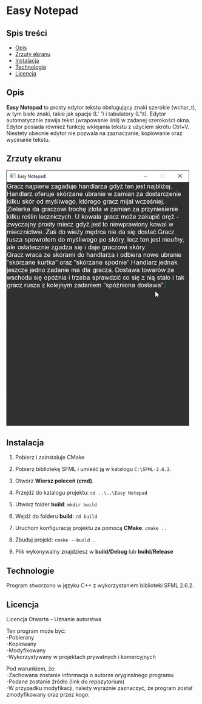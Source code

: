 # Easy Notepad

## Spis treści
- [Opis](#opis)
- [Zrzuty ekranu](#zrzuty-ekranu)
- [Instalacja](#instalacja)
- [Technologie](#technologie)
- [Licencja](#licencja)

## Opis
**Easy Notepad** to prosty edytor tekstu obsługujący znaki szerokie (wchar_t), w tym białe znaki, takie jak spacje (L' ') i tabulatory (L'\t). Edytor automatycznie zawija tekst (wrapowanie linii) w zadanej szerokości okna. Edytor posiada również funkcję wklejania tekstu z użyciem skrótu Ctrl+V. Niestety obecnie edytor nie pozwala na zaznaczanie, kopiowanie oraz wycinanie tekstu.

## Zrzuty ekranu
![Zrzut ekranu](screenshots/01.png)

## Instalacja
1. Pobierz i zainstaluje CMake
2. Pobierz bibliotekę SFML i umieść ją w katalogu `C:\SFML-2.6.2`.
3. Otwórz **Wiersz poleceń (cmd)**.
4. Przejdź do katalogu projektu:
`
cd ..\..\Easy Notepad
`
5. Utwórz folder **build**:
`
mkdir build
`
6. Wejdź do folderu **build**:
`
cd build
`
7. Uruchom konfigurację projektu za pomocą **CMake**:
`
cmake ..
`
8. Zbuduj projekt:
`
cmake --build .
`

9. Plik wykonywalny znajdziesz w **build/Debug** lub **build/Release**

## Technologie
Program stworzono w języku C++ z wykorzystaniem biblioteki SFML 2.6.2.  
  
## Licencja
Licencja Otwarta – Uznanie autorstwa  
  
Ten program może być:  
-Pobierany  
-Kopiowany  
-Modyfikowany  
-Wykorzystywany w projektach prywatnych i komercyjnych  
  
Pod warunkiem, że:  
-Zachowana zostanie informacja o autorze oryginalnego programu  
-Podane zostanie źródło (link do repozytorium)  
-W przypadku modyfikacji, należy wyraźnie zaznaczyć, że program został zmodyfikowany oraz przez kogo.  